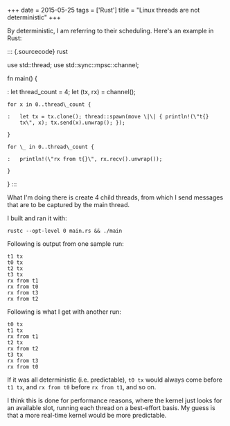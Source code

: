 +++
date = 2015-05-25
tags = ['Rust']
title = "Linux threads are not deterministic"
+++

By deterministic, I am referring to their scheduling. Here\'s an example
in Rust:

::: {.sourcecode}
rust

use std::thread; use std::sync::mpsc::channel;

fn main() {

:   let thread\_count = 4; let (tx, rx) = channel();

    for x in 0..thread\_count {

    :   let tx = tx.clone(); thread::spawn(move \|\| { println!(\"t{}
        tx\", x); tx.send(x).unwrap(); });

    }

    for \_ in 0..thread\_count {

    :   println!(\"rx from t{}\", rx.recv().unwrap());

    }

}
:::

What I\'m doing there is create 4 child threads, from which I send
messages that are to be captured by the main thread.

I built and ran it with:

    rustc --opt-level 0 main.rs && ./main

Following is output from one sample run:

    t1 tx
    t0 tx
    t2 tx
    t3 tx
    rx from t1
    rx from t0
    rx from t3
    rx from t2

Following is what I get with another run:

    t0 tx
    t1 tx
    rx from t1
    t2 tx
    rx from t2
    t3 tx
    rx from t3
    rx from t0

If it was all deterministic (i.e. predictable), `t0 tx` would always
come before `t1 tx`, and `rx from t0` before `rx from t1`, and so on.

I think this is done for performance reasons, where the kernel just
looks for an available slot, running each thread on a best-effort basis.
My guess is that a more real-time kernel would be more predictable.
